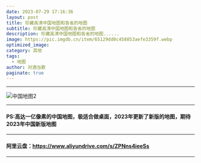 ```yaml
---
date: 2023-07-29 17:16:36
layout: post
title: 珍藏高清中国地图和各省的地图
subtitle: 珍藏高清中国地图和各省的地图
description: 珍藏高清中国地图和各省的地图......
image: https://pic.imgdb.cn/item/65129dd0c458853aefe3359f.webp
optimized_image: 
category: 其他
tags:
  - 地图
author: 对酒当歌
paginate: true
---
```



---

![中国地图2](https://pic.imgdb.cn/item/65129db9c458853aefe32f1f.jpg)

---

#### PS:高达一亿像素的中国地图，极适合做桌面，2023年更新了新版的地图，期待2023年中国新版地图

---

#### 阿里云盘：<https://www.aliyundrive.com/s/ZPNns4ieeSs>

---
